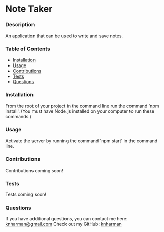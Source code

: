 # Note Taker
  
  ### Description
  An application that can be used to write and save notes.
  ### Table of Contents
  * [Installation](#installation)
  * [Usage](#usage)
  * [Contributions](#contributions)
  * [Tests](#tests)
  * [Questions](#questions)

  ### Installation
  From the root of your project in the command line run the command 'npm install'. (You must have Node.js installed on your computer to run these commands.)
  ### Usage
  Activate the server by running the command 'npm start' in the command line. 
  ### Contributions
  Contributions coming soon!
  ### Tests
  Tests coming soon!
  ### Questions
  If you have additional questions, you can contact me here: knharman@gmail.com
  Check out my GitHub: [knharman](https://github.com/knharman)